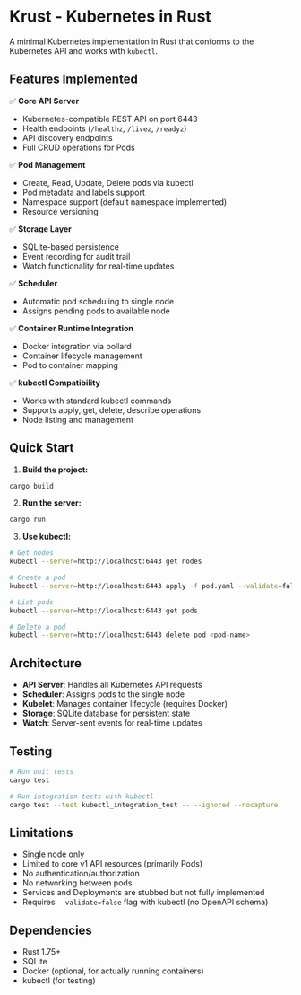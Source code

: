 # Krust - Kubernetes in Rust

A minimal Kubernetes implementation in Rust that conforms to the Kubernetes API and works with `kubectl`.

## Features Implemented

✅ **Core API Server**
- Kubernetes-compatible REST API on port 6443
- Health endpoints (`/healthz`, `/livez`, `/readyz`)
- API discovery endpoints
- Full CRUD operations for Pods

✅ **Pod Management**
- Create, Read, Update, Delete pods via kubectl
- Pod metadata and labels support
- Namespace support (default namespace implemented)
- Resource versioning

✅ **Storage Layer**
- SQLite-based persistence
- Event recording for audit trail
- Watch functionality for real-time updates

✅ **Scheduler**
- Automatic pod scheduling to single node
- Assigns pending pods to available node

✅ **Container Runtime Integration**
- Docker integration via bollard
- Container lifecycle management
- Pod to container mapping

✅ **kubectl Compatibility**
- Works with standard kubectl commands
- Supports apply, get, delete, describe operations
- Node listing and management

## Quick Start

1. **Build the project:**
```bash
cargo build
```

2. **Run the server:**
```bash
cargo run
```

3. **Use kubectl:**
```bash
# Get nodes
kubectl --server=http://localhost:6443 get nodes

# Create a pod
kubectl --server=http://localhost:6443 apply -f pod.yaml --validate=false

# List pods
kubectl --server=http://localhost:6443 get pods

# Delete a pod
kubectl --server=http://localhost:6443 delete pod <pod-name>
```

## Architecture

- **API Server**: Handles all Kubernetes API requests
- **Scheduler**: Assigns pods to the single node
- **Kubelet**: Manages container lifecycle (requires Docker)
- **Storage**: SQLite database for persistent state
- **Watch**: Server-sent events for real-time updates

## Testing

```bash
# Run unit tests
cargo test

# Run integration tests with kubectl
cargo test --test kubectl_integration_test -- --ignored --nocapture
```

## Limitations

- Single node only
- Limited to core v1 API resources (primarily Pods)
- No authentication/authorization
- No networking between pods
- Services and Deployments are stubbed but not fully implemented
- Requires `--validate=false` flag with kubectl (no OpenAPI schema)

## Dependencies

- Rust 1.75+
- SQLite
- Docker (optional, for actually running containers)
- kubectl (for testing)